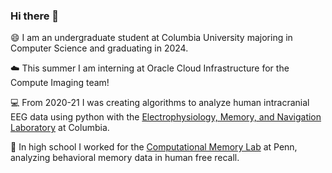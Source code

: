 ### Hi there 👋

😄 I am an undergraduate student at Columbia University majoring in Computer Science and graduating in 2024.

☁️ This summer I am interning at Oracle Cloud Infrastructure for the Compute Imaging team!

💻 From 2020-21 I was creating algorithms to analyze human intracranial EEG data using python with the [Electrophysiology, Memory, and Navigation Laboratory](http://orion.bme.columbia.edu/jacobs/) at Columbia.

🔭 In high school I worked for the [Computational Memory Lab](http://memory.psych.upenn.edu/Main_Page) at Penn, analyzing behavioral memory data in human free recall.


<!--
**shaigoldman/shaigoldman** is a ✨ _special_ ✨ repository because its `README.md` (this file) appears on your GitHub profile.

Here are some ideas to get you started:

- 🔭 I’m currently working on ...
- 🌱 I’m currently learning ...
- 👯 I’m looking to collaborate on ...
- 🤔 I’m looking for help with ...
- 💬 Ask me about ...
- 📫 How to reach me: ...
- 😄 Pronouns: ...
- ⚡ Fun fact: ...
-->
